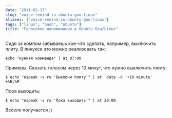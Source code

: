 ```yaml
---
date: "2011-01-17"
slug: "voice-remind-in-ubuntu-gnu-linux"
aliases: ["voice-remind-in-ubuntu-gnu-linux"]
tags: ["linux", "bash", "ubuntu"]
title: "Голосовое напоминание в Ubuntu Gnu/Linux"
---
```


Сидя за компом забываешь кое-что сделать, например, выключить плиту. В линуксе это можно реализовать так:

```
echo "нужная комманда" | at 07:00
```

Примеры: Сказать голосом через 10 минут, что нужно выключить плиту:

```
$ echo "espeak -v ru 'Выключи плиту'" | at `date -d '+10 minute' +%H:%M`
```

Пора выходить:

```
$ echo "espeak -v ru 'Пока выходить'" | at 20:00
```

Весело получается ;)
